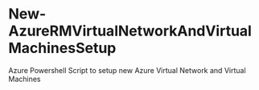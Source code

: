 # New-AzureRMVirtualNetworkAndVirtualMachinesSetup
Azure Powershell Script to setup new Azure Virtual Network and Virtual Machines
